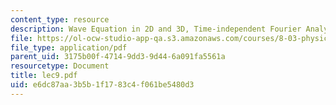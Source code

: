 ```yaml
---
content_type: resource
description: Wave Equation in 2D and 3D, Time-independent Fourier Analysis
file: https://ol-ocw-studio-app-qa.s3.amazonaws.com/courses/8-03-physics-iii-spring-2003/e6dc87aa3b5b1f1783c4f061be5480d3_lec9.pdf
file_type: application/pdf
parent_uid: 3175b00f-4714-9dd3-9d44-6a091fa5561a
resourcetype: Document
title: lec9.pdf
uid: e6dc87aa-3b5b-1f17-83c4-f061be5480d3
---
```


